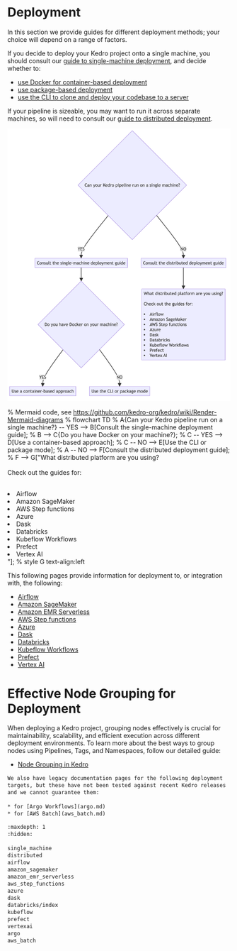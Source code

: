 # Deployment

In this section we provide guides for different deployment methods; your choice  will depend on a range of factors.

If you decide to deploy your Kedro project onto a single machine, you should consult our [guide to single-machine deployment](single_machine.md), and decide whether to:

* [use Docker for container-based deployment](./single_machine.md#container-based)
* [use package-based deployment](./single_machine.md#package-based)
* [use the CLI to clone and deploy your codebase to a server](./single_machine.md#cli-based)

If your pipeline is sizeable, you may want to run it across separate machines, so will need to consult our [guide to distributed deployment](distributed.md).

![Decision making diagram for deploying Kedro projects](../meta/images/deployment-diagram.png)


% Mermaid code, see https://github.com/kedro-org/kedro/wiki/Render-Mermaid-diagrams
% flowchart TD
%     A{Can your Kedro pipeline run on a single machine?} -- YES --> B[Consult the single-machine deployment guide];
%     B --> C{Do you have Docker on your machine?};
%     C -- YES --> D[Use a container-based approach];
%     C -- NO --> E[Use the CLI or package mode];
%     A -- NO --> F[Consult the distributed deployment guide];
%     F --> G["What distributed platform are you using?<br/><br/>Check out the guides for:<br/><br/><li>Airflow</li><li>Amazon SageMaker</li><li>AWS Step functions</li><li>Azure</li><li>Dask</li><li>Databricks</li><li>Kubeflow Workflows</li><li>Prefect</li><li>Vertex AI</li>"];
%     style G text-align:left

This following pages provide information for deployment to, or integration with, the following:

* [Airflow](airflow.md)
* [Amazon SageMaker](amazon_sagemaker.md)
* [Amazon EMR Serverless](amazon_emr_serverless.md)
* [AWS Step functions](aws_step_functions.md)
* [Azure](azure.md)
* [Dask](dask.md)
* [Databricks](./databricks/index.md)
* [Kubeflow Workflows](kubeflow.md)
* [Prefect](prefect.md)
* [Vertex AI](vertexai.md)


# Effective Node Grouping for Deployment
When deploying a Kedro project, grouping nodes effectively is crucial for maintainability, scalability, and efficient execution across different deployment environments. To learn more about the best ways to group nodes using Pipelines, Tags, and Namespaces, follow our detailed guide:
*  [Node Grouping in Kedro](nodes_grouping.md)

``` {warning}
We also have legacy documentation pages for the following deployment targets, but these have not been tested against recent Kedro releases and we cannot guarantee them:

* for [Argo Workflows](argo.md)
* for [AWS Batch](aws_batch.md)
```



```{toctree}
:maxdepth: 1
:hidden:

single_machine
distributed
airflow
amazon_sagemaker
amazon_emr_serverless
aws_step_functions
azure
dask
databricks/index
kubeflow
prefect
vertexai
argo
aws_batch
```
